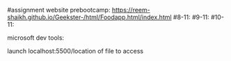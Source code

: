 #assignment website prebootcamp: https://reem-shaikh.github.io/Geekster-/html/Foodapp.html/index.html
#8-11:
#9-11:
#10-11:



microsoft dev tools:

launch 
localhost:5500/location of file to access
